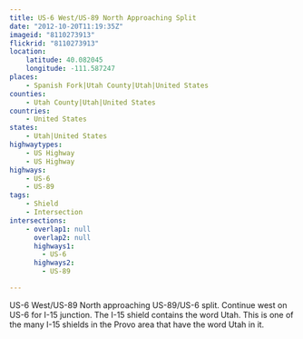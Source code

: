 ```yaml
---
title: US-6 West/US-89 North Approaching Split
date: "2012-10-20T11:19:35Z"
imageid: "8110273913"
flickrid: "8110273913"
location:
    latitude: 40.082045
    longitude: -111.587247
places:
    - Spanish Fork|Utah County|Utah|United States
counties:
    - Utah County|Utah|United States
countries:
    - United States
states:
    - Utah|United States
highwaytypes:
    - US Highway
    - US Highway
highways:
    - US-6
    - US-89
tags:
    - Shield
    - Intersection
intersections:
    - overlap1: null
      overlap2: null
      highways1:
        - US-6
      highways2:
        - US-89

---
```

US-6 West/US-89 North approaching US-89/US-6 split.  Continue west on US-6 for I-15 junction.  The I-15 shield contains the word Utah.  This is one of the many I-15 shields in the Provo area that have the word Utah in it.